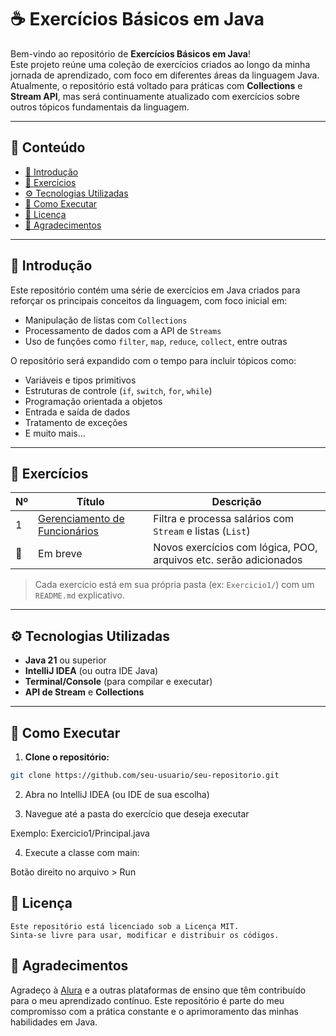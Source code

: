 # ☕ Exercícios Básicos em Java

Bem-vindo ao repositório de **Exercícios Básicos em Java**!  
Este projeto reúne uma coleção de exercícios criados ao longo da minha jornada de aprendizado, com foco em diferentes áreas da linguagem Java.  
Atualmente, o repositório está voltado para práticas com **Collections** e **Stream API**, mas será continuamente atualizado com exercícios sobre outros tópicos fundamentais da linguagem.

---

## 📑 Conteúdo

- [📝 Introdução](#-introdução)
- [📂 Exercícios](#-exercícios)
- [⚙️ Tecnologias Utilizadas](#️-tecnologias-utilizadas)
- [🚀 Como Executar](#-como-executar)
- [📄 Licença](#-licença)
- [🙌 Agradecimentos](#-agradecimentos)

---

## 📝 Introdução

Este repositório contém uma série de exercícios em Java criados para reforçar os principais conceitos da linguagem, com foco inicial em:

- Manipulação de listas com `Collections`
- Processamento de dados com a API de `Streams`
- Uso de funções como `filter`, `map`, `reduce`, `collect`, entre outras

O repositório será expandido com o tempo para incluir tópicos como:

- Variáveis e tipos primitivos
- Estruturas de controle (`if`, `switch`, `for`, `while`)
- Programação orientada a objetos
- Entrada e saída de dados
- Tratamento de exceções
- E muito mais...

---

## 📂 Exercícios

| Nº | Título                        | Descrição                                                         |
|----|-------------------------------|-------------------------------------------------------------------|
| 1  | [Gerenciamento de Funcionários](src/Exercicio1) | Filtra e processa salários com `Stream` e listas (`List`)         |
| 🚧 | Em breve                      | Novos exercícios com lógica, POO, arquivos etc. serão adicionados |

> Cada exercício está em sua própria pasta (ex: `Exercicio1/`) com um `README.md` explicativo.

---

## ⚙️ Tecnologias Utilizadas

- **Java 21** ou superior
- **IntelliJ IDEA** (ou outra IDE Java)
- **Terminal/Console** (para compilar e executar)
- **API de Stream** e **Collections**

---

## 🚀 Como Executar

1. **Clone o repositório:**

```bash
git clone https://github.com/seu-usuario/seu-repositorio.git
```
2. Abra no IntelliJ IDEA (ou IDE de sua escolha)

3. Navegue até a pasta do exercício que deseja executar

Exemplo: Exercicio1/Principal.java

4. Execute a classe com main:

Botão direito no arquivo > Run

## 📄 Licença
```
Este repositório está licenciado sob a Licença MIT.
Sinta-se livre para usar, modificar e distribuir os códigos.
```

## 🙌 Agradecimentos
Agradeço à [Alura](https://www.alura.com.br/?utm_term=alura&utm_campaign=%5BSearch%5D%20%5BPerformance%5D%20-%20Institucional&utm_source=bing&utm_medium=cpc&utm_content=73598845598993&campaign_id=566118231&utm_id=566118231_1177577964362469_73598845598993&hsa_acc=138072252&hsa_grp=1177577964362469&hsa_ad=73598845598993&hsa_src=o&hsa_tgt=kwd-73598817883911:loc-20&hsa_kw=alura&hsa_mt=e&hsa_net=bing&hsa_ver=3%20&hsa_cam=566118231&msclkid=38ae809fdc321758b6ede8ed7e62caa4) e a outras plataformas de ensino que têm contribuído para o meu aprendizado contínuo.
Este repositório é parte do meu compromisso com a prática constante e o aprimoramento das minhas habilidades em Java.
